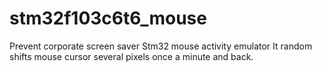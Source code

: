 # stm32f103c6t6_mouse
Prevent corporate screen saver Stm32 mouse activity emulator
It random shifts mouse cursor several pixels once a minute and back.

